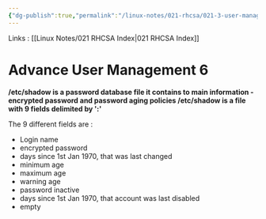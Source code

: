 ```yaml
---
{"dg-publish":true,"permalink":"/linux-notes/021-rhcsa/021-3-user-management/021-3-5-5-advance-user-management-6/"}
---
```


Links : [[Linux Notes/021 RHCSA Index\|021 RHCSA Index]]

# Advance User Management 6

**/etc/shadow is a password database file it contains to main information - encrypted password and password aging policies /etc/shadow is a file with 9 fields delimited by ':'**

<style> .container {font-family: sans-serif; text-align: center;} .button-wrapper button {z-index: 1;height: 40px; width: 100px; margin: 10px;padding: 5px;} .excalidraw .App-menu_top .buttonList { display: flex;} .excalidraw-wrapper { height: 800px; margin: 50px; position: relative;} :root[dir="ltr"] .excalidraw .layer-ui__wrapper .zen-mode-transition.App-menu_bottom--transition-left {transform: none;} </style><script src="https://cdn.jsdelivr.net/npm/react@17/umd/react.production.min.js"></script><script src="https://cdn.jsdelivr.net/npm/react-dom@17/umd/react-dom.production.min.js"></script><script type="text/javascript" src="https://cdn.jsdelivr.net/npm/@excalidraw/excalidraw@0/dist/excalidraw.production.min.js"></script><div id="021-3-4-5_Advance_User_Management_6_2023-09-23_1857.04.excalidraw.md1"></div><script>(function(){const InitialData={"type":"excalidraw","version":2,"source":"https://github.com/zsviczian/obsidian-excalidraw-plugin/releases/tag/1.9.19","elements":[{"id":"LeEA7OGMYuN4YeSrWrH1n","type":"line","x":-313.4749755859375,"y":-147.02500915527344,"width":0,"height":49.600006103515625,"angle":0,"strokeColor":"#1e1e1e","backgroundColor":"transparent","fillStyle":"hachure","strokeWidth":1,"strokeStyle":"solid","roughness":1,"opacity":100,"groupIds":[],"frameId":null,"roundness":{"type":2},"seed":2001255320,"version":61,"versionNonce":931083672,"isDeleted":false,"boundElements":null,"updated":1695475706253,"link":null,"locked":false,"points":[[0,0],[0,49.600006103515625]],"lastCommittedPoint":null,"startBinding":null,"endBinding":null,"startArrowhead":null,"endArrowhead":null},{"id":"nL0wd299","type":"text","x":-287.47509765625,"y":-136.2250213623047,"width":545.65966796875,"height":25,"angle":0,"strokeColor":"#1e1e1e","backgroundColor":"transparent","fillStyle":"hachure","strokeWidth":1,"strokeStyle":"solid","roughness":1,"opacity":100,"groupIds":[],"frameId":null,"roundness":null,"seed":1179003800,"version":25,"versionNonce":877215464,"isDeleted":false,"boundElements":null,"updated":1695475694965,"link":null,"locked":false,"text":"ganesh : $SHWSH5465DSA : 19330 : 0 : 99999 : 7 : : :","rawText":"ganesh : $SHWSH5465DSA : 19330 : 0 : 99999 : 7 : : :","fontSize":20,"fontFamily":1,"textAlign":"left","verticalAlign":"top","baseline":18,"containerId":null,"originalText":"ganesh : $SHWSH5465DSA : 19330 : 0 : 99999 : 7 : : :","lineHeight":1.25},{"id":"Uw1_1vUtRAkppDU1u6Muc","type":"line","x":292.1248779296875,"y":-148.62498474121094,"width":0.800048828125,"height":45.600006103515625,"angle":0,"strokeColor":"#1e1e1e","backgroundColor":"transparent","fillStyle":"hachure","strokeWidth":1,"strokeStyle":"solid","roughness":1,"opacity":100,"groupIds":[],"frameId":null,"roundness":{"type":2},"seed":1596882152,"version":49,"versionNonce":282153192,"isDeleted":false,"boundElements":null,"updated":1695475710085,"link":null,"locked":false,"points":[[0,0],[0.800048828125,45.600006103515625]],"lastCommittedPoint":null,"startBinding":null,"endBinding":null,"startArrowhead":null,"endArrowhead":null}],"appState":{"theme":"dark","viewBackgroundColor":"#ffffff","currentItemStrokeColor":"#1e1e1e","currentItemBackgroundColor":"transparent","currentItemFillStyle":"hachure","currentItemStrokeWidth":1,"currentItemStrokeStyle":"solid","currentItemRoughness":1,"currentItemOpacity":100,"currentItemFontFamily":1,"currentItemFontSize":20,"currentItemTextAlign":"left","currentItemStartArrowhead":null,"currentItemEndArrowhead":"arrow","scrollX":338.9375875465443,"scrollY":487.2408574491087,"zoom":{"value":1},"currentItemRoundness":"round","gridSize":null,"gridColor":{"Bold":"#C9C9C9FF","Regular":"#EDEDEDFF"},"currentStrokeOptions":null,"previousGridSize":null,"frameRendering":{"enabled":true,"clip":true,"name":true,"outline":true}},"files":{}};InitialData.scrollToContent=true;App=()=>{const e=React.useRef(null),t=React.useRef(null),[n,i]=React.useState({width:void 0,height:void 0});return React.useEffect(()=>{i({width:t.current.getBoundingClientRect().width,height:t.current.getBoundingClientRect().height});const e=()=>{i({width:t.current.getBoundingClientRect().width,height:t.current.getBoundingClientRect().height})};return window.addEventListener("resize",e),()=>window.removeEventListener("resize",e)},[t]),React.createElement(React.Fragment,null,React.createElement("div",{className:"excalidraw-wrapper",ref:t},React.createElement(ExcalidrawLib.Excalidraw,{ref:e,width:n.width,height:n.height,initialData:InitialData,viewModeEnabled:!0,zenModeEnabled:!0,gridModeEnabled:!1})))},excalidrawWrapper=document.getElementById("021-3-4-5_Advance_User_Management_6_2023-09-23_1857.04.excalidraw.md1");ReactDOM.render(React.createElement(App),excalidrawWrapper);})();</script>

The 9 different fields are :
- Login name
- encrypted password
- days since 1st Jan 1970, that was last changed
- minimum age
- maximum age
- warning age
- password inactive
- days since 1st Jan 1970, that account was last disabled
- empty
